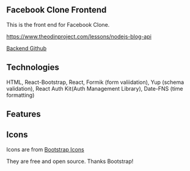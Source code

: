 ## Facebook Clone Frontend

This is the front end for Facebook Clone.

https://www.theodinproject.com/lessons/nodejs-blog-api

[Backend Github](https://github.com/ericchi00/Facebook-Clone-Backend)

## Technologies

HTML, React-Bootstrap, React, Formik (form valiidation), Yup (schema validation), React Auth Kit(Auth Management Library), Date-FNS (time formatting)


## Features

## Icons

Icons are from [Bootstrap Icons](https://icons.getbootstrap.com/)

They are free and open source. Thanks Bootstrap!

